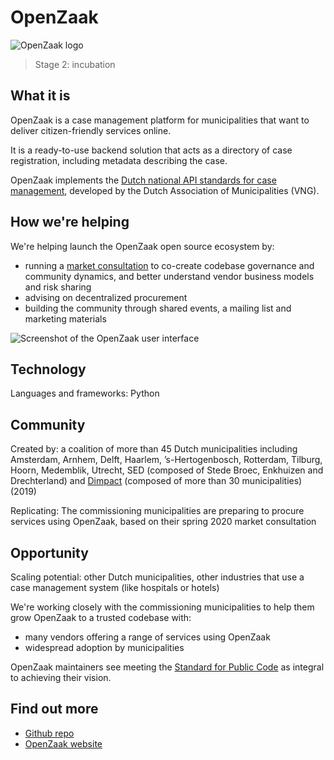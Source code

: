 # OpenZaak

![OpenZaak logo](../photos/openzaak-logo.svg)

> Stage 2: incubation

## What it is

OpenZaak is a case management platform for municipalities that want to deliver citizen-friendly services online.

It is a ready-to-use backend solution that acts as a directory of case registration, including metadata describing the case.

OpenZaak implements the [Dutch national API standards for case management](https://www.vngrealisatie.nl/producten/api-standaarden-zaakgericht-werken), developed by the Dutch Association of Municipalities (VNG).

## How we're helping

We're helping launch the OpenZaak open source ecosystem by:

* running a [market consultation](https://github.com/open-zaak/open-zaak-market-consultation/blob/develop/README.md) to co-create codebase governance and community dynamics, and better understand vendor business models and risk sharing
* advising on decentralized procurement
* building the community through shared events, a mailing list and marketing materials

![Screenshot of the OpenZaak user interface](../photos/openzaak-user-interface.png)

## Technology

Languages and frameworks: Python

## Community

Created by: a coalition of more than 45 Dutch municipalities including Amsterdam, Arnhem, Delft, Haarlem, ’s-Hertogenbosch, Rotterdam, Tilburg, Hoorn, Medemblik, Utrecht, SED (composed of Stede Broec, Enkhuizen and Drechterland) and [Dimpact](https://www.dimpact.nl/) (composed of more than 30 municipalities) (2019)

Replicating: The commissioning municipalities are preparing to procure services using OpenZaak, based on their spring 2020 market consultation

## Opportunity

Scaling potential: other Dutch municipalities, other industries that use a case management system (like hospitals or hotels)

We're working closely with the commissioning municipalities to help them grow OpenZaak to a trusted codebase with:

* many vendors offering a range of services using OpenZaak
* widespread adoption by municipalities

OpenZaak maintainers see meeting the [Standard for Public Code](https://standard.publiccode.net/) as integral to achieving their vision.

## Find out more

* [Github repo](https://github.com/open-zaak/open-zaak)
* [OpenZaak website](https://openzaak.org/)
